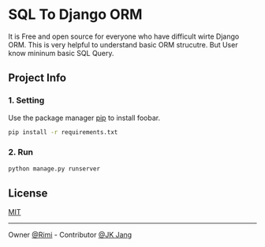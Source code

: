 # SQL To Django ORM
It is Free and open source for everyone who have difficult wirte Django ORM.
This is very helpful to understand basic ORM strucutre.
But User know mininum basic SQL Query.


## Project Info
### 1. Setting
Use the package manager [pip](https://pypi.org/project/pip/) to install foobar.
```bash
pip install -r requirements.txt
```
### 2. Run
```bash
python manage.py runserver
```


## License
[MIT](https://github.com/rimi-dev/sql_to_orm/blob/master/LICENSE)

***
Owner [@Rimi](https://github.com/rimi-dev) - Contributor [@JK Jang](https://github.com/DavidJKJang)
